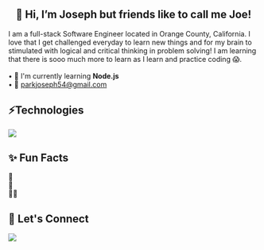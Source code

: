 <h2 align="center">
 👋 Hi, I’m Joseph but friends like to call me Joe!
 </h2>

<div>
I am a full-stack Software Engineer located in Orange County, California. I love that I get challenged everyday to learn new things and for my brain to stimulated with logical and critical thinking in problem solving! I am learning that there is sooo much more to learn as I learn and practice coding 😱. 
</div>
<br/>
<div>
• 🌱 I'm currently learning <b>Node.js</b><br/>
• 📧 <a href="mailto:parkjoseph54@gmail.com"> parkjoseph54@gmail.com</a> <br/>
</div>

 <h2>⚡Technologies</h2>
  <p>
  <a href="https://skillicons.dev">
    <img src="https://skillicons.dev/icons?i=js,html,css,nodejs,vscode,figma" />
  </a>
</p>



<h2>✨ Fun Facts</h2>   
<div>👾 </div>
  <div>🎨 </div>
<div>🤘🏻</div>
  
<h2>🤝 Let's Connect</h2> 
<p>
  <a href="https://www.linkedin.com/in/josephswpark/">
    <img src="https://skillicons.dev/icons?i=linkedin" />
  </a>
</p>

 

  
<!---
josephswpark/josephswpark is a ✨ special ✨ repository because its `README.md` (this file) appears on your GitHub profile.
You can click the Preview link to take a look at your changes.
--->
